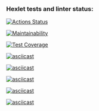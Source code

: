 ### Hexlet tests and linter status:
[![Actions Status](https://github.com/ArtyomVolkov1/frontend-project-46/workflows/hexlet-check/badge.svg)](https://github.com/ArtyomVolkov1/frontend-project-46/actions)

[![Maintainability](https://api.codeclimate.com/v1/badges/90c50bd8bfffc3ee3f3e/maintainability)](https://codeclimate.com/github/ArtyomVolkov1/frontend-project-46/maintainability)

[![Test Coverage](https://api.codeclimate.com/v1/badges/90c50bd8bfffc3ee3f3e/test_coverage)](https://codeclimate.com/github/ArtyomVolkov1/frontend-project-46/test_coverage)

[![asciicast](https://asciinema.org/a/ougMVrKnLXrh9DyAtVJP54Iw0.svg)](https://asciinema.org/a/ougMVrKnLXrh9DyAtVJP54Iw0)

[![asciicast](https://asciinema.org/a/XINEK1GLNXXQ8YtYIGYZtDPQg.svg)](https://asciinema.org/a/XINEK1GLNXXQ8YtYIGYZtDPQg)

[![asciicast](https://asciinema.org/a/8dlLAGhhuacCM5avDMbJ6ilEj.svg)](https://asciinema.org/a/8dlLAGhhuacCM5avDMbJ6ilEj)

[![asciicast](https://asciinema.org/a/J103CUtXicssFM3EyuxhzdQz0.svg)](https://asciinema.org/a/J103CUtXicssFM3EyuxhzdQz0)

[![asciicast](https://asciinema.org/a/DSfIqlsVZhdhKsNTHeMoXcW4s.svg)](https://asciinema.org/a/DSfIqlsVZhdhKsNTHeMoXcW4s)